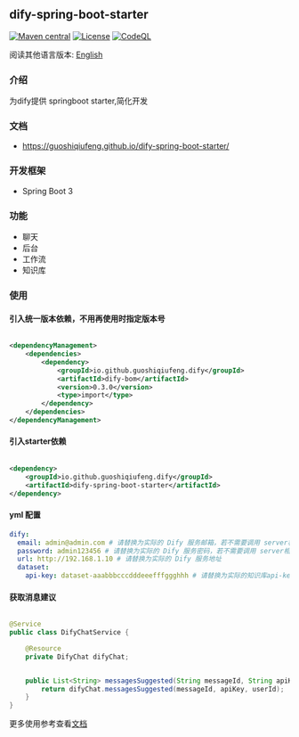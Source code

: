 ## dify-spring-boot-starter

[![Maven central](https://img.shields.io/maven-central/v/io.github.guoshiqiufeng.dify/dify-spring-boot-starter.svg?style=flat-square)](https://search.maven.org/search?q=g:io.github.guoshiqiufeng.dify%20AND%20a:dify-spring-boot-starter)
[![License](https://img.shields.io/:license-apache-brightgreen.svg?style=flat-square)](http://www.apache.org/licenses/LICENSE-2.0.html)
[![CodeQL](https://github.com/guoshiqiufeng/dify-spring-boot-starter/actions/workflows/github-code-scanning/codeql/badge.svg)](https://github.com/guoshiqiufeng/dify-spring-boot-starter/actions/workflows/github-code-scanning/codeql)

阅读其他语言版本: [English](README.md)

### 介绍

为dify提供 springboot starter,简化开发

### 文档

- https://guoshiqiufeng.github.io/dify-spring-boot-starter/

### 开发框架

- Spring Boot 3

### 功能

- 聊天
- 后台
- 工作流
- 知识库

### 使用

#### 引入统一版本依赖，不用再使用时指定版本号

```xml

<dependencyManagement>
    <dependencies>
        <dependency>
            <groupId>io.github.guoshiqiufeng.dify</groupId>
            <artifactId>dify-bom</artifactId>
            <version>0.3.0</version>
            <type>import</type>
        </dependency>
    </dependencies>
</dependencyManagement>
```

#### 引入starter依赖

```xml

<dependency>
    <groupId>io.github.guoshiqiufeng.dify</groupId>
    <artifactId>dify-spring-boot-starter</artifactId>
</dependency>
```

#### yml 配置

```yaml
dify:
  email: admin@admin.com # 请替换为实际的 Dify 服务邮箱，若不需要调用 server相关接口可不填
  password: admin123456 # 请替换为实际的 Dify 服务密码，若不需要调用 server相关接口可不填
  url: http://192.168.1.10 # 请替换为实际的 Dify 服务地址
  dataset:
    api-key: dataset-aaabbbcccdddeeefffggghhh # 请替换为实际的知识库api-key, 若不需要调用知识库可不填
```

#### 获取消息建议

```java

@Service
public class DifyChatService {

    @Resource
    private DifyChat difyChat;


    public List<String> messagesSuggested(String messageId, String apiKey, String userId) {
        return difyChat.messagesSuggested(messageId, apiKey, userId);
    }
}
```

更多使用参考查看[文档](https://guoshiqiufeng.github.io/dify-spring-boot-starter)



